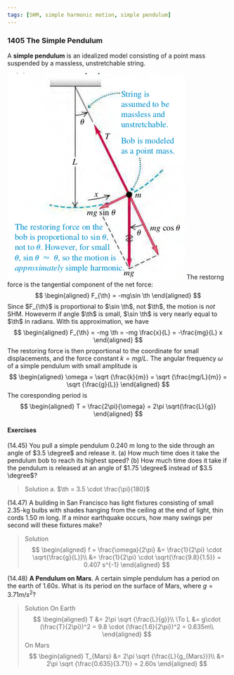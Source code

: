 ```yaml
---
tags: [SHM, simple harmonic motion, simple pendulum]
---
```


### 1405 The Simple Pendulum
A **simple pendulum** is an idealized model consisting of a point mass suspended by a massless, unstretchable string.

![Graph](../assets/fig_1421.png)
The restorng force is the tangential component of the net force:
$$
\begin{aligned}
F_{\th} = -mg\sin \th
\end{aligned}
$$
Since $F_{\th}$ is proportional to $\sin \th$, not $\th$, the motion is _not_ SHM. Howeverm if angle $\th$ is small, $\sin \th$ is very nearly equal to $\th$ in radians. With tis approximation, we have
$$
\begin{aligned}
F_{\th} = -mg \th = -mg \frac{x}{L} = -\frac{mg}{L} x
\end{aligned}
$$
The restoring force is then proportional to the coordinate for small displacements, and the force constant $k = mg/L$. The angular frequency $\omega$ of a simple pendulum with small amplitude is
$$
\begin{aligned}
\omega = \sqrt {\frac{k}{m}} = \sqrt {\frac{mg/L}{m}} = \sqrt {\frac{g}{L}}
\end{aligned}
$$
The coresponding period is
$$
\begin{aligned}
T = \frac{2\pi}{\omega} = 2\pi \sqrt{\frac{L}{g}}
\end{aligned}
$$

#### Exercises
(14.45) You pull a simple pendulum 0.240 m long to the side through an angle of $3.5 \degree$ and release it.
(a) How much time does it take the pendulum bob to reach its highest speed?
(b) How much time does it take if the pendulum is released at an angle of $1.75 \degree$ instead of $3.5 \degree$?
>Solution
a. $\th = 3.5 \cdot \frac{\pi}{180}$

(14.47) A building in San Francisco has light fixtures consisting of small 2.35-kg bulbs with shades hanging from the ceiling at the end of light, thin cords 1.50 m long. If a minor earthquake occurs, how many swings per second will these fixtures make?
>Solution
$$
\begin{aligned}
f = \frac{\omega}{2\pi} &= \frac{1}{2\pi} \cdot \sqrt{\frac{g}{L}}\\
&= \frac{1}{2\pi} \cdot \sqrt{\frac{9.8}{1.5}} = 0.407 s^{-1}
\end{aligned}
$$

(14.48) **A Pendulum on Mars**. A certain simple pendulum has a period on the earth of $1.60 s$. What is its period on the surface of Mars, where $g = 3.71 m/s^2$?
>Solution
On Earth
$$
\begin{aligned}
T &= 2\pi \sqrt {\frac{L}{g}}\\
\To L &= g\cdot (\frac{T}{2\pi})^2 = 9.8 \cdot (\frac{1.6}{2\pi})^2 = 0.635m\\
\end{aligned}
$$
On Mars
$$
\begin{aligned}
T_{Mars} &= 2\pi \sqrt {\frac{L}{g_{Mars}}}\\
&= 2\pi \sqrt {\frac{0.635}{3.71}} = 2.60s
\end{aligned}
$$
